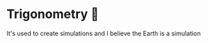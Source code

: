 # Trigonometry :triangular_ruler:


It's used to create simulations and I believe the Earth is a simulation